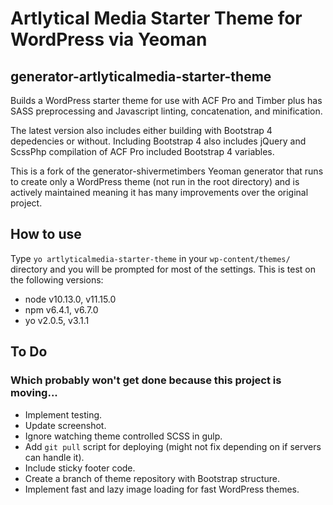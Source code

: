 # Artlytical Media Starter Theme for WordPress via Yeoman

## generator-artlyticalmedia-starter-theme

Builds a WordPress starter theme for use with ACF Pro and Timber plus has SASS preprocessing and Javascript linting, concatenation, and minification.

The latest version also includes either building with Bootstrap 4 depedencies or without.  Including Bootstrap 4 also includes jQuery and ScssPhp compilation of ACF Pro included Bootstrap 4 variables.

This is a fork of the generator-shivermetimbers Yeoman generator that runs to create only a WordPress theme (not run in the root directory) and is actively maintained meaning it has many improvements over the original project.

## How to use

Type `yo artlyticalmedia-starter-theme` in your `wp-content/themes/` directory and you will be prompted for most of the settings.  This is test on the following versions:

* node v10.13.0, v11.15.0
* npm v6.4.1, v6.7.0
* yo v2.0.5, v3.1.1

## To Do

### Which probably won't get done because this project is moving...

* Implement testing.
* Update screenshot.
* Ignore watching theme controlled SCSS in gulp.
* Add `git pull` script for deploying (might not fix depending on if servers can handle it).
* Include sticky footer code.
* Create a branch of theme repository with Bootstrap structure.
* Implement fast and lazy image loading for fast WordPress themes.